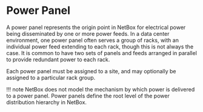 # Power Panel

A power panel represents the origin point in NetBox for electrical power being disseminated by one or more power feeds. In a data center environment, one power panel often serves a group of racks, with an individual power feed extending to each rack, though this is not always the case. It is common to have two sets of panels and feeds arranged in parallel to provide redundant power to each rack.

Each power panel must be assigned to a site, and may optionally be assigned to a particular rack group.

!!! note
    NetBox does not model the mechanism by which power is delivered to a power panel. Power panels define the root level of the power distribution hierarchy in NetBox.
